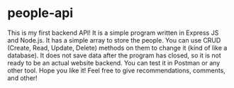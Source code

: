# people-api
This is my first backend API! It is a simple program written in Express JS and Node.js.
It has a simple array to store the people. You can use CRUD (Create, Read, Update, Delete) methods on them to change it (kind of like a database).
It does not save data after the program has closed, so it is not ready to be an actual website backend.
You can test it in Postman or any other tool.
Hope you like it!
Feel free to give recommendations, comments, and other!
